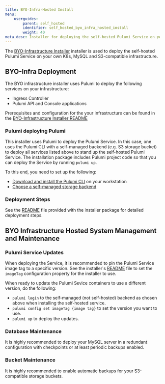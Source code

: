 ```yaml
---
title: BYO-Infra-Hosted Install
menu:
    userguides:
        parent: self_hosted
        identifier: self_hosted_byo_infra_hosted_install
        weight: 40
meta_desc: Installer for deploying the self-hosted Pulumi Service on your own K8s, MySQL and S3-compatible infrastructure.
---
```


The [BYO-Infrastructure Installer](https://github.com/pulumi/pulumi-self-hosted-installers/tree/master/byo-infra) installer is used to deploy the self-hosted Pulumi Service on your own K8s, MySQL and S3-compatible infrastructure.

## BYO-Infra Deployment

The BYO infrastructure installer uses Pulumi to deploy the following services on your infrastructure:

* Ingress Controller
* Pulumi API and Console applications

Prerequisites and configuration for the your infrastructure can be found in the [BYO-Infrastructure Installer README](https://github.com/pulumi/pulumi-self-hosted-installers/tree/master/byo-infra/README.md)

### Pulumi deploying Pulumi

This installer uses Pulumi to deploy the Pulumi Service. In this case, one uses the Pulumi CLI with a self-managed backend (e.g. S3 storage bucket) to deploy all services listed above to stand up the self-hosted Pulumi Service. The installation package includes Pulumi project code so that you can deploy the Service by running `pulumi up`.

To this end, you need to set up the following:

* [Download and install the Pulumi CLI](/docs/get-started/install) on your workstation
* [Choose a self-managed storage backend](/docs/intro/concepts/state)

### Deployment Steps

See the [README](https://github.com/pulumi/pulumi-self-hosted-installers/tree/master/byo-infra/README.md) file provided with the installer package for detailed deployment steps.

## BYO Infrastructure Hosted System Management and Maintenance

### Pulumi Service Updates

When deploying the Service, it is recommended to pin the Pulumi Service image tag to a specific version. See the installer's [README](https://github.com/pulumi/pulumi-self-hosted-installers/tree/master/byo-infra/README.md) file to set the `imageTag` configuration property for the installer to use.

When ready to update the Pulumi Sevice containers to use a different version, do the following:

* `pulumi login` to the self-managed (not self-hosted) backend as chosen above when installing the self-hosted service.
* `pulumi config set imageTag {image tag}` to set the version you want to use.
* `pulumi up` to deploy the updates.

### Database Maintenance

It is highly recommended to deploy your MySQL server in a redundant configuration with checkpoints or at least periodic backups enabled.

### Bucket Maintenance

It is highly recommended to enable automatic backups for your S3-compatible storage buckets.
